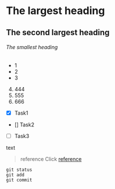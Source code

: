 # The largest heading
## The second largest heading
###### The smallest heading

- 1
- 2
- 3

4. 444
5. 555
6. 666

- [x] Task1
- [] Task2
- [ ] Task3

text

>reference
Click [reference](https://help.github.com/ja/github/writing-on-github/basic-writing-and-formatting-syntax)

```
git status
git add
git commit
```
